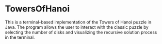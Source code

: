 # TowersOfHanoi
This is a terminal-based implementation of the Towers of Hanoi puzzle in Java. The program allows the user to interact with the classic puzzle by selecting the number of disks and visualizing the recursive solution process in the terminal.
